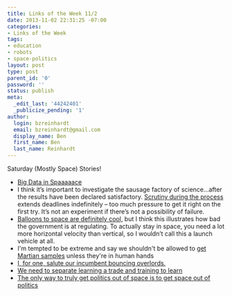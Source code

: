 ```yaml
---
title: Links of the Week 11/2
date: 2013-11-02 22:31:25 -07:00
categories:
- Links of the Week
tags:
- education
- robots
- space-politics
layout: post
type: post
parent_id: '0'
password: ''
status: publish
meta:
  _edit_last: '44242401'
  _publicize_pending: '1'
author:
  login: bzreinhardt
  email: bzreinhardt@gmail.com
  display_name: Ben
  first_name: Ben
  last_name: Reinhardt
---
```


<p>Saturday (Mostly Space) Stories!</p>
<ul>
<li><a href="http://www.space.com/23415-astronomy-data-overload-astroinformatics-project.html" target="_blank">Big Data in Spaaaaace</a></li>
<li>I think it’s important to investigate the sausage factory of science…after the results have been declared satisfactory. <a href="http://www.newspacejournal.com/2013/10/27/dream-chaser-suffers-landing-gear-failure-on-first-free-flight/" target="_blank">Scrutiny during the process </a>extends deadlines indefinitely – too much pressure to get it right on the first try. It’s not an experiment if there’s not a possibility of failure.</li>
<li><a href="http://www.thespacereview.com/article/2391/1" target="_blank">Balloons to space are definitely cool,</a> but I think this illustrates how bad the government is at regulating. To actually stay in space, you need a lot more horizontal velocity than vertical, so I wouldn’t call this a launch vehicle at all.</li>
<li>I'm tempted to be extreme and say we shouldn't be allowed to <a href="http://spaceref.com/mars/mars-sample-return-container.html" target="_blank">get Martian samples</a> unless they're in human hands</li>
<li><a href="http://www.bbc.co.uk/news/technology-24758935" target="_blank">I, for one, salute our incumbent bouncing overlords.</a></li>
<li><a href="http://www.nytimes.com/2013/10/31/education/as-interest-fades-in-the-humanities-colleges-worry.html?pagewanted=1&amp;_r=0&amp;smid=fb-nytimes" target="_blank">We need to separate learning a trade and training to learn</a></li>
<li><a href="http://www.spacepolitics.com/2013/11/01/another-plea-to-get-the-politics-out-of-space" target="_blank">The only way to truly get politics out of space is to get space out of politics</a></li>
</ul>
